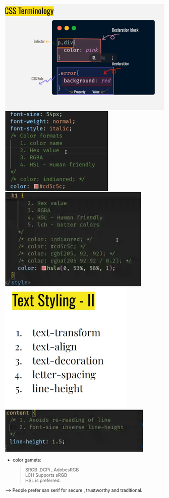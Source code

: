 ![alt text](image-9.png)
![alt text](image-11.png)
![alt text](image-12.png)
![alt text](image-13.png)
![alt text](image-14.png)

- color gamets:
  > SRGB ,DCPi , AdobesRGB  
  > LCH Supports sRGB  
  > HSL is preferred.

--> People prefer san serif for secure , trustworthy and traditional.
